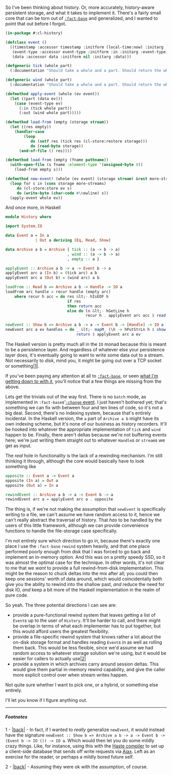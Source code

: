 So I've been thinking about history. Or, more accurately, history-aware persistent storage, and what it takes to implement it. There's a fairly small core that can be torn out of [`:fact-base`](https://github.com/Inaimathi/fact-base) and generalized, and I wanted to point that out before I forgot.

```lisp
(in-package #:cl-history)

(defclass event ()
  ((timestamp :accessor timestamp :initform (local-time:now) :initarg :timestamp)
   (event-type :accessor event-type :initform :in :initarg :event-type)
   (data :accessor data :initform nil :initarg :data)))

(defgeneric tick (whole part)
  (:documentation "Should take a whole and a part. Should return the whole with the part added."))

(defgeneric wind (whole part)
  (:documentation "Should take a whole and a part. Should return the whole with the part removed."))

(defmethod apply-event (whole (ev event))
  (let ((part (data ev)))
    (case (event-type ev)
      (:in (tick whole part))
      (:out (wind whole part)))))

(defmethod load-from (empty (storage stream))
  (let ((res empty))
    (handler-case
        (loop 
           do (setf res (tick res (cl-store:restore storage)))
           do (read-byte storage))
      (end-of-file () res))))

(defmethod load-from (empty (fname pathname))
  (with-open-file (s fname :element-type '(unsigned-byte 8))
    (load-from empty s)))

(defmethod new-event! (whole (ev event) (storage stream) &rest more-streams)
  (loop for s in (cons storage more-streams)
     do (cl-store:store ev s)
     do (write-byte (char-code #\newline) s))
  (apply-event whole ev))
```

And once more, in Haskell

```haskell
module History where

import System.IO

data Event a = In a
             | Out a deriving (Eq, Read, Show)

data Archive a b = Archive { tick :: (a -> b -> a)
                           , wind :: (a -> b -> a)
                           , empty :: a }

applyEvent :: Archive a b -> a -> Event b -> a
applyEvent arc a (In b) = (tick arc) a b
applyEvent arc a (Out b) = (wind arc) a b

loadFrom :: Read b => Archive a b -> Handle -> IO a
loadFrom arc handle = recur handle (empty arc)
    where recur h acc = do res &lt;- hIsEOF h
                           if res
                           then return acc
                           else do ln &lt;- hGetLine h
                                   recur h . applyEvent arc acc $ read ln

newEvent :: Show b => Archive a b -> a -> Event b -> [Handle] -> IO a
newEvent arc a ev handles = do _ &lt;- mapM_ (\h -> hPutStrLn h $ show ev) handles
                               return $ applyEvent arc a ev
```

The Haskell version is pretty much all in the `IO` monad because this is meant to be a persistence layer. And regardless of whatever else your persistence layer does, it's eventually going to want to write some data out to a stream. Not necessarily to *disk*, mind you, it might be going out over a TCP socket or something<a name="note-Thu-Oct-02-222843EDT-2014"></a>[|1|](#foot-Thu-Oct-02-222843EDT-2014).

If you've been paying any attention at all to [`:fact-base`](https://github.com/Inaimathi/fact-base), or seen [what I'm getting down to with it](https://github.com/Inaimathi/cl-notebook/blob/master/cl-notebook.lisp), you'll notice that a few things are missing from the above.

Lets get the trivials out of the way first. There is no `batch` mode, as implemented in `:fact-base`s'[`:change` event](https://github.com/Inaimathi/fact-base/blob/master/fact-base.lisp#L223-L233). I just haven't bothered yet; that's something we can fix with between four and ten lines of code, so it's not a big deal. Second, there's no indexing system, because that's entirely incidental. In the Haskell version, the `a` part of `Archive a b` might have its own indexing scheme, but it's none of our business as history recorders. It'll be hooked into whatever the appropriate implementation of `tick` and `wind` happen to be. Finally, there aren't deltas because we're not buffering events here; we're just writing them straight out to whatever `Handle`s or `stream`s we get as input.

The *real* hole in functionality is the lack of a rewinding mechanism. I'm still thinking it through, although the core would basically have to look something like

```haskell
opposite :: Event a -> Event a
opposite (In a) = Out a
opposite (Out a) = In a

rewindEvent :: Archive a b -> a -> Event b -> a
rewindEvent arc a = applyEvent arc a . opposite
```

The thing is, if we're not making the assumption that `newEvent` is specifically writing to a file, we can't assume we have random access to it, hence we can't really abstract the traversal of history. That *has* to be handled by the users of this little framework, although we can provide convenience functions to handle the file-storage case specifically.

I'm not entirely sure which direction to go in, because there's exactly one place I use the `:fact-base` `rewind` system heavily, and that one place performed poorly enough from disk that I was forced to go back and implement an in-memory option. And this was on a pretty speedy SSD, so it was almost the optimal case for the technique. In other words, it's not clear to me that we *want* to provide a full rewind-from-disk implementation. This might be the reason to chuck deltas into the mix after all; you could then keep one sessions' worth of data around, which would coincidentally both give you the ability to rewind into the shallow past, *and* reduce the need for disk IO, *and* keep a bit more of the Haskell implementation in the realm of pure code.

So yeah. The three potential directions I can see are:


-   provide a pure-functional rewind system that leaves getting a list of `Event`s up to the user of `History`. It'll be harder to call, and there might be overlap in terms of what each implementer has to put together, but this would afford users the greatest flexibility.
-   provide a file-specific rewind system that knows rather a lot about the on-disk storage format and handles reading `Event`s in as well as rolling them back. This would be less flexible, since we'd assume we had random access to whatever storage solution we're using, but it would be easier for callers to actually use<a name="note-Thu-Oct-02-224232EDT-2014"></a>[|2|](#foot-Thu-Oct-02-224232EDT-2014)
-   provide a system in which archives carry around session deltas. This would give them partial in-memory rewind capability, and give the caller more explicit control over when stream writes happen.


Not quite sure whether I want to pick one, or a hybrid, or something else entirely.

I'll let you know if I figure anything out.


* * *
##### Footnotes

1 - <a name="foot-Thu-Oct-02-222843EDT-2014"></a>[|back|](#note-Thu-Oct-02-222843EDT-2014) - In fact, if I wanted to *really* generalize `newEvent`, it would instead have the signature `newEvent :: Show b => Archive a b -> a -> Event b -> (Event b -> IO ()) -> IO a`. Which would then let you do some mildly crazy things. Like, for instance, using this with the [Haste compiler](http://haste-lang.org/) to set up a client-side database that sends off write requests via [Ajax](http://hackage.haskell.org/package/haste-compiler-0.2.99/docs/Haste-Ajax.html). Left as an exercise for the reader, or perhaps a mildly bored future self.

2 - <a name="foot-Thu-Oct-02-224232EDT-2014"></a>[|back|](#note-Thu-Oct-02-224232EDT-2014) - Assuming they were ok with the assumption, of course.
